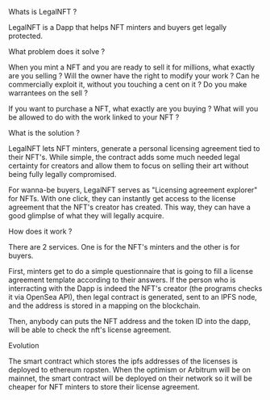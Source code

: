 Whats is LegalNFT ?

LegalNFT is a Dapp that helps NFT minters and buyers get legally protected. 


What problem does it solve ?

When you mint a NFT and you are ready to sell it for millions, what exactly are you selling ? Will the owner have the right to modify your work ?  Can he commercially exploit it, without you touching a cent on it ? Do you make warrantees on the sell ?

If you want to purchase a NFT, what exactly are you buying ? What will you be allowed to do with the work linked to your NFT ? 


What is the solution ?

LegalNFT lets NFT minters, generate a personal licensing agreement tied to their NFT's. While simple, the contract adds some much needed legal certainty for creators and allow them to focus on selling their art without being fully legally compromised.

For wanna-be buyers, LegalNFT serves as "Licensing agreement explorer" for NFTs. With one click, they can instantly get access to the license agreement that the NFT's creator has created. This way, they can have a good glimplse of what they will legally acquire.


How does it work ?

There are 2 services. One is for the NFT's minters and the other is for buyers.

First, minters get to do a simple questionnaire that is going to fill a license agreement template according to their answers. If the person who is interracting with the Dapp is indeed the NFT's creator (the programs checks it via OpenSea API), then legal contract is generated, sent to an IPFS node, and the address is stored in a mapping on the blockchain.

Then, anybody can puts the NFT address and the token ID into the dapp, will be able to check the nft's license agreement.


Evolution

The smart contract which stores the ipfs addresses of the licenses is deployed to ethereum ropsten. When the optimism or Arbitrum will be on mainnet, the smart contract will be deployed on their network so it will be cheaper for NFT minters to store their license agreement.







